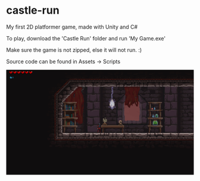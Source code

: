 # castle-run
My first 2D platformer game, made with Unity and C#

To play, download the 'Castle Run' folder and run 'My Game.exe'

Make sure the game is not zipped, else it will not run. :)

Source code can be found in Assets -> Scripts

![Castle Run](/Screenshots/castle-run.png)
